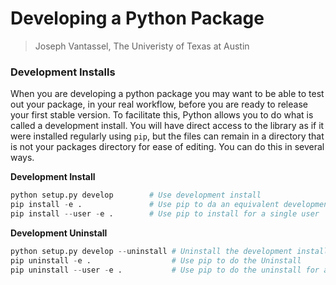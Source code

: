 # Developing a Python Package
>Joseph Vantassel, The Univeristy of Texas at Austin

### Development Installs
When you are developing a python package you may want to be able to test out your package, in your real workflow, before you are ready to release your first stable version. To facilitate this, Python allows you to do what is called a development install. You will have direct access to the library as if it were installed regularly using `pip`, but the files can remain in a directory that is not your packages directory for ease of editing. You can do this in several ways.<br>

__Development Install__
```Python
python setup.py develop        # Use development install
pip install -e .               # Use pip to da an equivalent development install
pip install --user -e .        # Use pip to install for a single user
```

__Development Uninstall__
```Python
python setup.py develop --uninstall # Uninstall the development install
pip uninstall -e .                  # Use pip to do the Uninstall
pip uninstall --user -e .           # Use pip to do the uninstall for a single user
```
